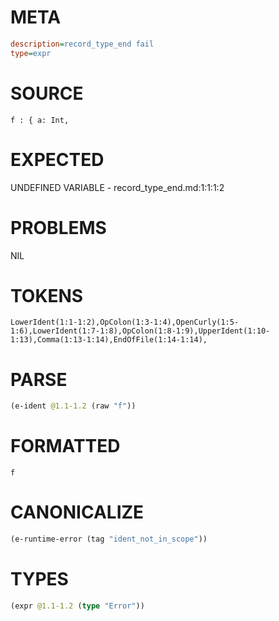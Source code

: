# META
~~~ini
description=record_type_end fail
type=expr
~~~
# SOURCE
~~~roc
f : { a: Int,
~~~
# EXPECTED
UNDEFINED VARIABLE - record_type_end.md:1:1:1:2
# PROBLEMS
NIL
# TOKENS
~~~zig
LowerIdent(1:1-1:2),OpColon(1:3-1:4),OpenCurly(1:5-1:6),LowerIdent(1:7-1:8),OpColon(1:8-1:9),UpperIdent(1:10-1:13),Comma(1:13-1:14),EndOfFile(1:14-1:14),
~~~
# PARSE
~~~clojure
(e-ident @1.1-1.2 (raw "f"))
~~~
# FORMATTED
~~~roc
f
~~~
# CANONICALIZE
~~~clojure
(e-runtime-error (tag "ident_not_in_scope"))
~~~
# TYPES
~~~clojure
(expr @1.1-1.2 (type "Error"))
~~~
